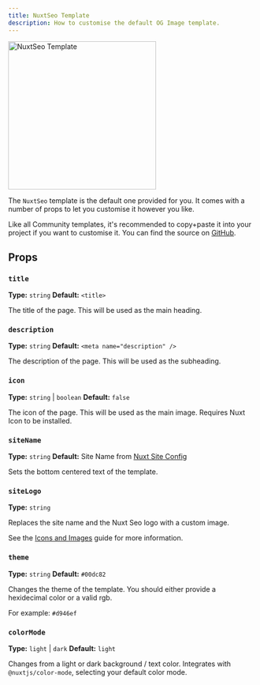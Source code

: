 ```yaml
---
title: NuxtSeo Template
description: How to customise the default OG Image template.
---
```


<div class="px-10">
<img class="rounded-lg shadow-lg" height="300" style="aspect-ratio: 2 / 1;" src="/__og-image__/image/og-image/api/nuxt-seo-template/og.png?component=NuxtSeo&title=This+is+the+NuxtSeo+template" alt="NuxtSeo Template" />
</div>

The `NuxtSeo` template is the default one provided for you. It comes with a number of props
to let you customise it however you like.

Like all Community templates, it's recommended to copy+paste it into your project if you want to customise it. You can find
the source on [GitHub](https://github.com/harlan-zw/nuxt-og-image/blob/main/src/runtime/nuxt/components/Templates/Community/NuxtSeo.vue).

## Props

### `title`

**Type:** `string`
**Default:** `<title>`

The title of the page. This will be used as the main heading.

### `description`

**Type:** `string`
**Default:** `<meta name="description" />`

The description of the page. This will be used as the subheading.

### `icon`

**Type:** `string` | `boolean`
**Default:** `false`

The icon of the page. This will be used as the main image. Requires Nuxt Icon to be installed.

### `siteName`

**Type:** `string`
**Default:** Site Name from [Nuxt Site Config](/site-config/guides/setting-site-config)

Sets the bottom centered text of the template.

### `siteLogo`

**Type:** `string`

Replaces the site name and the Nuxt Seo logo with a custom image.

See the [Icons and Images](/og-image/guides/icons-and-images) guide for more information.

### `theme`

**Type:** `string`
**Default:** `#00dc82`

Changes the theme of the template. You should either provide a hexidecimal color or a valid rgb.

For example: `#d946ef`

### `colorMode`

**Type:** `light` | `dark`
**Default:** `light`

Changes from a light or dark background / text color. Integrates with `@nuxtjs/color-mode`, selecting your
default color mode.
